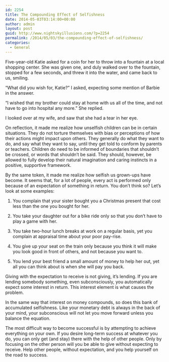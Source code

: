 ```yaml
---
id: 2254
title: The Compounding Effect of Selfishness
date: 2014-05-03T03:14:00+00:00
author: admin
layout: post
guid: http://www.nightskyillusions.com/?p=2254
permalink: /2014/05/03/the-compounding-effect-of-selfishness/
categories:
  - General
---
```

Five-year-old Katie asked for a coin for her to throw into a fountain at a local shopping center. She was given one, and duly walked over to the fountain, stopped for a few seconds, and threw it into the water, and came back to us, smiling.

“What did you wish for, Katie?” I asked, expecting some mention of Barbie in the answer.

“I wished that my brother could stay at home with us all of the time, and not have to go into hospital any more.” She replied.

I looked over at my wife, and saw that she had a tear in her eye.

On reflection, it made me realize how unselfish children can be in certain situations. They do not torture themselves with bias or perceptions of how their actions might impact upon others. They generally do what they want to do, and say what they want to say, until they get told to conform by parents or teachers. Children do need to be informed of boundaries that shouldn’t be crossed, or words that shouldn’t be said. They should, however, be allowed to fully develop their natural imagination and caring instincts in a positive, supportive framework.

By the same token, it made me realize how selfish us grown-ups have become. It seems that, for a lot of people, every act is performed only because of an expectation of something in return. You don’t think so? Let’s look at some examples:

1. You complain that your sister bought you a Christmas present that cost less than the one you bought for her.

2. You take your daughter out for a bike ride only so that you don’t have to play a game with her.

3. You take two-hour lunch breaks at work on a regular basis, yet you complain at appraisal time about your poor pay-rise.

4. You give up your seat on the train only because you think it will make you look good in front of others, and not because you want to.

5. You lend your best friend a small amount of money to help her out, yet all you can think about is when she will pay you back. 

Giving with the expectation to receive is not giving, it’s lending. If you are lending somebody something, even subconsciously, you automatically expect some interest in return. This interest element is what causes the problem.

In the same way that interest on money compounds, so does this bank of accumulated selfishness. Like your monetary debt is always in the back of your mind, your subconscious will not let you move forward unless you balance the equation.

The most difficult way to become successful is by attempting to achieve everything on your own. If you desire long-term success at whatever you do, you can only get (and stay) there with the help of other people. Only by focusing on the other person will you be able to give without expecting to receive. Help other people, without expectation, and you help yourself on the road to success.